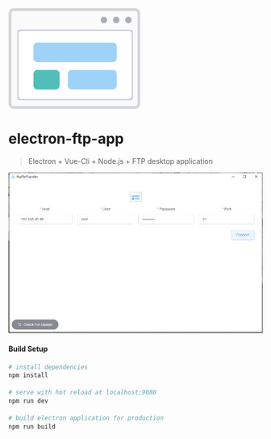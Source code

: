 ![N|Solid](https://github.com/cker321/electron-ftp-app/blob/master/static/logo.png?raw=true)
# electron-ftp-app

> Electron + Vue-Cli + Node.js + FTP desktop application
>
![N|Solid](https://github.com/cker321/electron-ftp-app/blob/master/static/alook.png?raw=true)

#### Build Setup

``` bash
# install dependencies
npm install

# serve with hot reload at localhost:9080
npm run dev

# build electron application for production
npm run build

```
